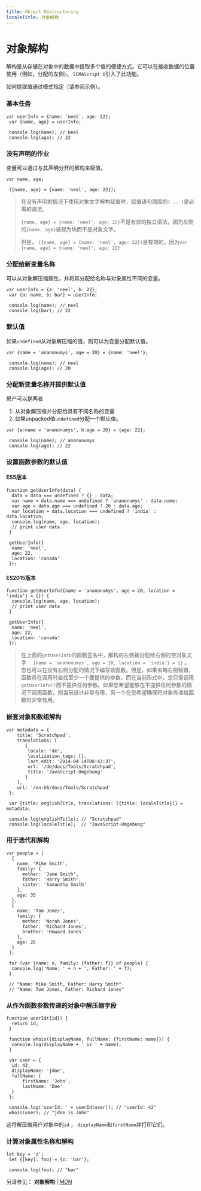 ```yaml
---
title: Object Destructuring
localeTitle: 对象解构
---
```

# 对象解构

解构是从存储在对象中的数据中提取多个值的便捷方式。它可以在接收数据的位置使用（例如，分配的左侧）。 `ECMAScript 6`引入了此功能。

如何提取值通过模式指定（请参阅示例）。

### 基本任务
```
var userInfo = {name: 'neel', age: 22}; 
 var {name, age} = userInfo; 
 
 console.log(name); // neel 
 console.log(age); // 22 
```

### 没有声明的作业

变量可以通过与其声明分开的解构来赋值。
```
var name, age; 
 
 ({name, age} = {name: 'neel', age: 22}); 
```

> 在没有声明的情况下使用对象文字解构赋值时，赋值语句周围的`( .. )`是必需的语法。
> 
> `{name, age} = {name: 'neel', age: 22}`不是有效的独立语法，因为左侧的`{name, age}`被视为块而不是对象文字。
> 
> 但是， `({name, age} = {name: 'neel', age: 22})`是有效的，因为`var {name, age} = {name: 'neel', age: 22}`

### 分配给新变量名称

可以从对象解压缩属性，并将其分配给名称与对象属性不同的变量。
```
var userInfo = {a: 'neel', b: 22}; 
 var {a: name, b: bar} = userInfo; 
 
 console.log(name); // neel 
 console.log(bar); // 22 
```

### 默认值

如果`undefined`从对象解压缩的值，则可以为变量分配默认值。
```
var {name = 'ananonumys', age = 20} = {name: 'neel'}; 
 
 console.log(name); // neel 
 console.log(age); // 20 
```

### 分配新变量名称并提供默认值

房产可以是两者

1.  从对象解压缩并分配给具有不同名称的变量
2.  如果unpacked值`undefined`分配一个默认值。
```
var {a:name = 'ananonumys', b:age = 20} = {age: 22}; 
 
 console.log(name); // ananonumys 
 console.log(age); // 22 
```

### 设置函数参数的默认值

#### ES5版本
```
function getUserInfo(data) { 
  data = data === undefined ? {} : data; 
  var name = data.name === undefined ? 'ananonumys' : data.name; 
  var age = data.age === undefined ? 20 : data.age; 
  var location = data.location === undefined ? 'india' : data.location; 
  console.log(name, age, location); 
  // print user data 
 } 
 
 getUserInfo({ 
  name: 'neel', 
  age: 22, 
  location: 'canada' 
 }); 
```

#### ES2015版本
```
function getUserInfo({name = 'ananonumys', age = 20, location = 'india'} = {}) { 
  console.log(name, age, location); 
  // print user data 
 } 
 
 getUserInfo({ 
  name: 'neel', 
  age: 22, 
  location: 'canada' 
 }); 
```

> 在上面的`getUserInfo`的函数签名中，解构的左侧被分配给右侧的空对象文字： `{name = 'ananonumys', age = 20, location = 'india'} = {}` 。您也可以在没有右侧分配的情况下编写该函数。但是，如果省略右侧赋值，函数将在调用时查找至少一个要提供的参数，而在当前形式中，您只需调用`getUserInfo()`而不提供任何参数。如果您希望能够在不提供任何参数的情况下调用函数，则当前设计非常有用，另一个在您希望确保将对象传递给函数时非常有用。

### 嵌套对象和数组解构
```
var metadata = { 
    title: 'Scratchpad', 
    translations: [ 
       { 
        locale: 'de', 
        localization_tags: [], 
        last_edit: '2014-04-14T08:43:37', 
        url: '/de/docs/Tools/Scratchpad', 
        title: 'JavaScript-Umgebung' 
       } 
    ], 
    url: '/en-US/docs/Tools/Scratchpad' 
 }; 
 
 var {title: englishTitle, translations: [{title: localeTitle}]} = metadata; 
 
 console.log(englishTitle); // "Scratchpad" 
 console.log(localeTitle);  // "JavaScript-Umgebung" 
```

### 用于迭代和解构
```
var people = [ 
  { 
    name: 'Mike Smith', 
    family: { 
      mother: 'Jane Smith', 
      father: 'Harry Smith', 
      sister: 'Samantha Smith' 
    }, 
    age: 35 
  }, 
  { 
    name: 'Tom Jones', 
    family: { 
      mother: 'Norah Jones', 
      father: 'Richard Jones', 
      brother: 'Howard Jones' 
    }, 
    age: 25 
  } 
 ]; 
 
 for (var {name: n, family: {father: f}} of people) { 
  console.log('Name: ' + n + ', Father: ' + f); 
 } 
 
 // "Name: Mike Smith, Father: Harry Smith" 
 // "Name: Tom Jones, Father: Richard Jones" 
```

### 从作为函数参数传递的对象中解压缩字段
```
function userId({id}) { 
  return id; 
 } 
 
 function whois({displayName, fullName: {firstName: name}}) { 
  console.log(displayName + ' is ' + name); 
 } 
 
 var user = { 
  id: 42, 
  displayName: 'jdoe', 
  fullName: { 
      firstName: 'John', 
      lastName: 'Doe' 
  } 
 }; 
 
 console.log('userId: ' + userId(user)); // "userId: 42" 
 whois(user); // "jdoe is John" 
```

这将解压缩用户对象中的`id` ， `displayName`和`firstName`并打印它们。

### 计算对象属性名称和解构
```
let key = 'z'; 
 let {[key]: foo} = {z: 'bar'}; 
 
 console.log(foo); // "bar" 
```

另请参见： **对象解构** | [MDN](https://developer.mozilla.org/en-US/docs/Web/JavaScript/Reference/Operators/Destructuring_assignment#Object_destructuring)